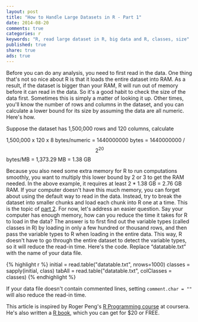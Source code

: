```yaml
---
layout: post
title: "How to Handle Large Datasets in R - Part 1"
date: 2014-08-20 
comments: true
categories: r
keywords: "R, read large dataset in R, big data and R, classes, size"
published: true
share: true
ads: true
---
```


Before you can do any analysis, you need to first read in the data. One thing that's not so nice about R is that it loads the entire dataset into RAM. As a result, if the dataset is bigger than your RAM, R will run out of memory before it can read in the data. So it's a good habit to check the size of the data first. Sometimes this is simply a matter of looking it up. Other times, you'll know the number of rows and columns in the dataset, and you can calculate a lower bound for its size by assuming the data are all numeric. Here's how.

Suppose the dataset has 1,500,000 rows and 120 columns, calculate
>
1,500,000 x 120 x 8 bytes/numeric
= 1440000000 bytes = 1440000000 / $$2^{20}$$ bytes/MB
= 1,373.29 MB = 1.38 GB


Because you also need some extra memory for R to run computations smoothly, you want to multiply this lower bound by 2 or 3 to get the RAM needed. In the above example, it requires at least 2 * 1.38 GB = 2.76 GB RAM. If your computer doesn't have this much memory, you can forget about using the default way to read in the data. Instead, try to break the dataset into smaller chunks and load each chunk into R one at a time. This is the topic of [part 2](http://gmlang.com/r/handle-large-dataset-in-r-part-2/). For now, let's address an easier question. Say your computer has enough memory, how can you reduce the time it takes for R to load in the data? The answer is to first find out the variable types (called classes in R) by loading in only a few hundred or thousand rows, and then pass the variable types to R when loading in the entire data. This way, R doesn't have to go through the entire dataset to detect the variable types, so it will reduce the read-in time. Here's the code. Replace “datatable.txt” with the name of your data file.


{% highlight r %}
initial = read.table("datatable.txt", nrows=1000)
classes = sapply(initial, class)
tabAll = read.table("datatable.txt", colClasses = classes)
{% endhighlight %}

If your data file doesn't contain commented lines, setting 
`comment.char = ""` will also reduce the read-in time. 

This article is inspired by Roger Peng's [R Programming course](https://www.coursera.org/learn/r-programming) at coursera. He's also written a [R book](https://leanpub.com/rprogramming), which you can get for $20 or FREE.
